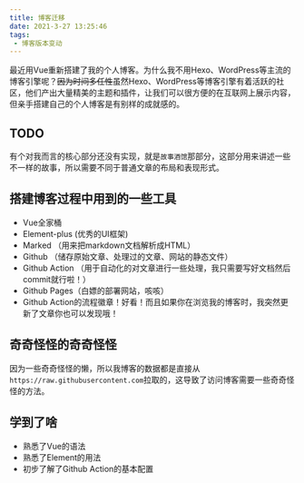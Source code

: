 ```yaml
---
title: 博客迁移
date: 2021-3-27 13:25:46
tags: 
 - 博客版本变动
---
```


最近用Vue重新搭建了我的个人博客。为什么我不用Hexo、WordPress等主流的博客引擎呢？~~因为时间多任性~~虽然Hexo、WordPress等博客引擎有着活跃的社区，他们产出大量精美的主题和插件，让我们可以很方便的在互联网上展示内容，但亲手搭建自己的个人博客是有别样的成就感的。

## TODO
有个对我而言的核心部分还没有实现，就是`故事酒馆`那部分，这部分用来讲述一些不一样的故事，所以需要不同于普通文章的布局和表现形式。

## 搭建博客过程中用到的一些工具

+ Vue全家桶
+ Element-plus (优秀的UI框架)
+ Marked （用来把markdown文档解析成HTML）
+ Github  （储存原始文章、处理过的文章、网站的静态文件）
+ Github Action （用于自动化的对文章进行一些处理，我只需要写好文档然后commit就行啦！）
+ Github Pages（白嫖的部署网站，咳咳）
+ Github Action的流程徽章！好看！而且如果你在浏览我的博客时，我突然更新了文章你也可以发现哦！
## 奇奇怪怪的奇奇怪怪

因为一些奇奇怪怪的懒，所以我博客的数据都是直接从`https://raw.githubusercontent.com`拉取的，这导致了访问博客需要一些奇奇怪怪的方法。

## 学到了啥

- 熟悉了Vue的语法
- 熟悉了Element的用法
- 初步了解了Github Action的基本配置